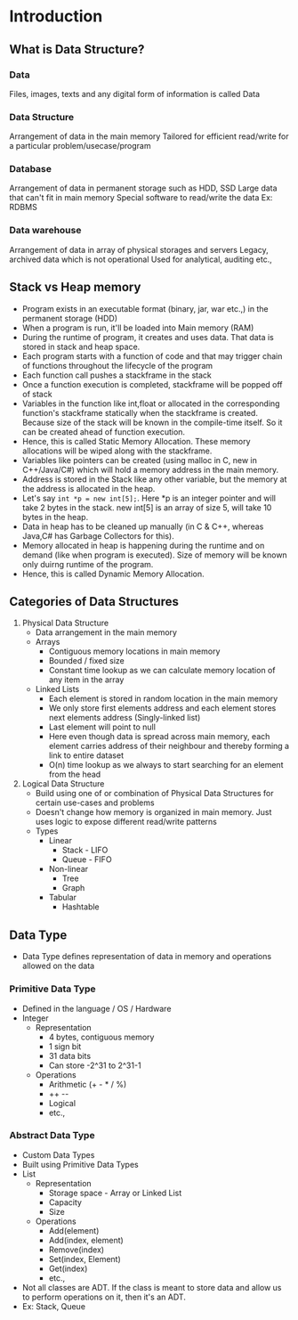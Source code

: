 # Introduction

## What is Data Structure?

### Data

Files, images, texts and any digital form of information is called Data

### Data Structure

Arrangement of data in the main memory
Tailored for efficient read/write for a particular problem/usecase/program

### Database

Arrangement of data in permanent storage such as HDD, SSD
Large data that can't fit in main memory
Special software to read/write the data
Ex: RDBMS

### Data warehouse

Arrangement of data in array of physical storages and servers
Legacy, archived data which is not operational
Used for analytical, auditing etc.,

## Stack vs Heap memory

- Program exists in an executable format (binary, jar, war etc.,) in the permanent storage (HDD)
- When a program is run, it'll be loaded into Main memory (RAM)
- During the runtime of program, it creates and uses data. That data is stored in stack and heap space.
- Each program starts with a function of code and that may trigger chain of functions throughout the lifecycle of the
  program
- Each function call pushes a stackframe in the stack
- Once a function execution is completed, stackframe will be popped off of stack
- Variables in the function like int,float or allocated in the corresponding function's stackframe statically when the
  stackframe is created. Because size of the stack will be known in the compile-time itself. So it can be created ahead
  of function execution.
- Hence, this is called Static Memory Allocation. These memory allocations will be wiped along with the stackframe.
- Variables like pointers can be created (using malloc in C, new in C++/Java/C#) which will hold a memory address in the
  main memory.
- Address is stored in the Stack like any other variable, but the memory at the address is allocated in the heap.
- Let's say ```int *p = new int[5];```. Here *p is an integer pointer and will take 2 bytes in the stack. new int[5] is
  an array of size 5, will take 10 bytes in the heap.
- Data in heap has to be cleaned up manually (in C & C++, whereas Java,C# has Garbage Collectors for this).
- Memory allocated in heap is happening during the runtime and on demand (like when program is executed). Size of memory
  will be known only duirng runtime of the program.
- Hence, this is called Dynamic Memory Allocation.

## Categories of Data Structures

1. Physical Data Structure
    - Data arrangement in the main memory
    - Arrays
        - Contiguous memory locations in main memory
        - Bounded / fixed size
        - Constant time lookup as we can calculate memory location of any item in the array
    - Linked Lists
        - Each element is stored in random location in the main memory
        - We only store first elements address and each element stores next elements address (Singly-linked list)
        - Last element will point to null
        - Here even though data is spread across main memory, each element carries address of their neighbour and
          thereby forming a link to entire dataset
        - O(n) time lookup as we always to start searching for an element from the head
2. Logical Data Structure
    - Build using one of or combination of Physical Data Structures for certain use-cases and problems
    - Doesn't change how memory is organized in main memory. Just uses logic to expose different read/write patterns
    - Types
        - Linear
            - Stack - LIFO
            - Queue - FIFO
        - Non-linear
            - Tree
            - Graph
        - Tabular
            - Hashtable

## Data Type

- Data Type defines representation of data in memory and operations allowed on the data

### Primitive Data Type

- Defined in the language / OS / Hardware
- Integer
    - Representation
        - 4 bytes, contiguous memory
        - 1 sign bit
        - 31 data bits
        - Can store -2^31 to 2^31-1
    - Operations
        - Arithmetic (+ - * / %)
        - ++ --
        - Logical
        - etc.,

### Abstract Data Type

- Custom Data Types
- Built using Primitive Data Types
- List
    - Representation
        - Storage space - Array or Linked List
        - Capacity
        - Size
    - Operations
        - Add(element)
        - Add(index, element)
        - Remove(index)
        - Set(index, Element)
        - Get(index)
        - etc.,
- Not all classes are ADT. If the class is meant to store data and allow us to perform operations on it, then it's an
  ADT.
- Ex: Stack, Queue
